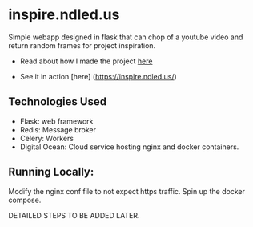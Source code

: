 # inspire.ndled.us

Simple webapp designed in flask that can chop of a youtube video and return random frames for project inspiration.

- Read about how I made the project [here](https://www.ndled.us/python/2022/05/25/learning-flask-and-docker.html)

- See it in action [here] (https://inspire.ndled.us/)


## Technologies Used
- Flask: web framework
- Redis: Message broker
- Celery: Workers
- Digital Ocean: Cloud service hosting nginx and docker containers.

## Running Locally:

Modify the nginx conf file to not expect https traffic. Spin up the docker compose.

DETAILED STEPS TO BE ADDED LATER. 
